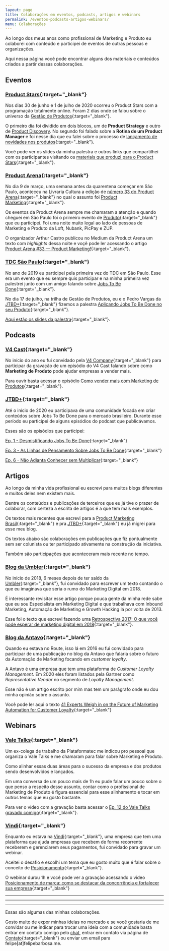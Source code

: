 ```yaml
---
layout: page
title: Colaborações em eventos, podcasts, artigos e webinars
permalink: /eventos-podcasts-artigos-webinars/
menu: Colaborações
---
```


Ao longo dos meus anos como profissional de Marketing e Produto eu colaborei com conteúdo e participei de eventos de outras pessoas e organizações.

Aqui nessa página você pode encontrar alguns dos materiais e conteúdos criados a partir dessas colaborações.

## Eventos

### [Product Stars](https://www.productstars.com.br/){:target="_blank"}

Nos dias 30 de junho e 1 de julho de 2020 ocorreu o Product Stars com a programação totalmente online. Foram 2 dias onde se falou sobre o universo da [Gestão de Produtos](/desconto-curso-pm3/#desconto){:target="_blank"}.

O primeiro dia foi dividido em dois blocos, um de **Product Strategy** e outro de [Product Discovery](/desconto-curso-pm3/#desconto-discovery). No segundo foi falado sobre a **Rotina de um Product Manager** e foi nesse dia que eu falei sobre o processo de [lançamento de novidades nos produtos](/lancamento-de-novidades-produto/){:target="_blank"}.

Você pode ver os slides da minha palestra e outros links que compartilhei com os participantes visitando os [materiais que produzi para o Product Stars](/product-stars-materiais/){:target="_blank"}.

### [Product Arena](https://productarena.io/){:target="_blank"}

No dia 9 de março, uma semana antes da quarentena começar em São Paulo, aconteceu na Livraria Cultura a edição de [número 33 do Product Arena](https://www.eventbrite.com/e/33o-product-arena-product-marketing-livraria-cultura-sp-tickets-92587412443#){:target="_blank"} no qual o assunto foi [Product Marketing](/marketing-de-produto/){:target="_blank"}.

Os eventos da Product Arena sempre me chamaram a atenção e quando cheguei em São Paulo foi o primeiro evento de [Produto](/produto/){:target="_blank"} que eu participei. Foi uma noite muito legal ao lado de pessoas de Marketing e Produto da Loft, Nubank, PicPay e ZUP.

O organizador Arthur Castro publicou no Medium da Product Arena um texto com *highlights* dessa noite e voçê pode ler acessando o artigo [Product Arena #33 — Product Marketing!](https://medium.com/product-hero/product-arena-33-product-marketing-5b3497a341c2){:target="_blank"}.

### [TDC São Paulo](https://thedevconf.com/tdc/2020/index.html){:target="_blank"}

No ano de 2019 eu participei pela primeira vez do TDC em São Paulo. Esse era um evento que eu sempre quis participar e na minha primeira vez palestrei junto com um amigo falando sobre [Jobs To Be Done](/jobs-to-be-done-definicao/){:target="_blank"}.

No dia 17 de julho, na trilha de Gestão de Produtos, eu e o Pedro Vargas da [JTBD+](https://www.jtbd.plus/){:target="_blank"} fizemos a palestra [Aplicando Jobs To Be Done no seu Produto](https://thedevconf.com/tdc/2019/saopaulo/trilha-gestao-de-produto#descricao-111){:target="_blank"}.

[Aqui estão os slides da palestra](https://s3-sa-east-1.amazonaws.com/thedevconf/presentations/TDC2019SP/gestaoprod/MGC-4363_2019-08-23T014551_JTBD-%20TDC%20-%20SP.pdf){:target="_blank"}.

## Podcasts

### [V4 Cast](https://open.spotify.com/show/0aRkyjwe9ABN95ljXnzJN0){:target="_blank"}

No início do ano eu fui convidado pela [V4 Company](https://v4company.com/home/){:target="_blank"} para participar da gravação de um episódio do V4 Cast falando sobre como **Marketing de Produto** pode ajudar empresas a vender mais.

Para ouvir basta acessar o episódio [Como vender mais com Marketing de Produtos](https://open.spotify.com/episode/5Yi8QDKVJhrBDWPC7ulFff){:target="_blank"}.

### [JTBD+](https://anchor.fm/jtbdplus/episodes/){:target="_blank"}

Até o início de 2020 eu participava de uma comunidade focada em criar conteúdos sobre Jobs To Be Done para o mercado brasileiro. Durante esse período eu participei de alguns episódios do podcast que publicávamos.

Esses são os episódios que participei:

[Ep. 1 - Desmistificando Jobs To Be Done](https://anchor.fm/jtbdplus/episodes/1-Desmistificando-Jobs-to-be-done-e5mptd){:target="_blank"}

[Ep. 3 - As Linhas de Pensamento Sobre Jobs To Be Done](https://anchor.fm/jtbdplus/episodes/3-As-linhas-de-pensamento-sobre-JTBD-e6ong6){:target="_blank"}

[Ep. 6 - Não Adianta Conhecer sem Multiplicar](https://anchor.fm/jtbdplus/episodes/6-No-adianta-conhecer-sem-multiplicar-e8hd91){:target="_blank"}

## Artigos

Ao longo da minha vida profissional eu escrevi para muitos blogs diferentes e muitos deles nem existem mais. 

Dentre os conteúdos e publicações de terceiros que eu já tive o prazer de colaborar, com certeza a escrita de artigos é a que tem mais exemplos.

Os textos mais recentes que escrevi para a [Product Marketing Brasil](https://medium.com/product-marketing-brasil){:target="_blank"} e pra [JTBD+](https://medium.com/jtbd){:target="_blank"} eu já migrei para esse meu blog.

Os textos abaixo são colaborações em publicações que fiz pontualmente sem ser colunista ou ter participado ativamente na construção da iniciativa.

Também são participações que aconteceram mais recente no tempo.

### [Blog da Umbler](https://blog.umbler.com/br/){:target="_blank"}

No início de 2018, 6 meses depois de ter saído da [Umbler](https://www.umbler.com/br){:target="_blank"}, fui convidado para escrever um texto contando o que eu imaginava que seria o rumo do Marketing Digital em 2018.

É interessante revisitar esse artigo porque pouca gente da minha rede sabe que eu sou Especialista em Marketing Digital e que trabalhava com Inbound Marketing, Automação de Marketing e Growth Hacking lá por volta de 2013.

Esse foi o texto que escrevi fazendo uma [Retrospectiva 2017: O que você pode esperar de marketing digital em 2018](https://blog.umbler.com/br/retrospectiva-2017-o-que-voce-pode-esperar-de-2018/){:target="_blank"}.

### [Blog da Antavo](https://antavo.com/){:target="_blank"}

Quando eu estava no Route, isso lá em 2016 eu fui convidado para participar de uma publicação no blog da Antavo que falaria sobre o futuro da Automação de Marketing focando em *customer loyalty*.

A Antavo é uma empresa que tem uma plataforma de *Customer Loyalty Management*. Em 2020 eles foram listados pela Gartner como *Representative Vendor* no segmento de *Loyalty Management*.

Esse não é um artigo escrito por mim mas tem um parágrafo onde eu dou minha opinião sobre o assunto.

Você pode ler aqui o texto [41 Experts Weigh in on the Future of Marketing Automation for Customer Loyalty](https://antavo.com/blog/41-experts-weigh-in-on-the-future-of-marketing-automation-for-customer-loyalty/){:target="_blank"}

## Webinars

### [Vale Talks](https://www.youtube.com/channel/UCT6PWx50Jbs55jzK--zFq8w){:target="_blank"}

Um ex-colega de trabalho da Plataformatec me indicou pro pessoal que organiza o Vale Talks e me chamaram para falar sobre Marketing e Produto. 

Como alinhar essas duas áreas para o sucesso da empresa e dos produtos sendo desenvolvidos e lançados.

Em uma conversa de um pouco mais de 1h eu pude falar um pouco sobre o que penso a respeito desse assunto, contar como o profissional de Marketing de Produto é figura essencial para esse alinhamento e tocar em outros temas que eu gosto bastante.

Para ver o vídeo com a gravação basta acessar o [Ep. 12 do Vale Talks gravado comigo](https://www.youtube.com/watch?v=Yj55UUT0Mqw){:target="_blank"}.

### [Vindi](https://www.youtube.com/channel/UCiQ52YlrXz7V5H45JF403WA){:target="_blank"}

Enquanto eu estava na [Vindi](){:target="_blank"}, uma empresa que tem uma plataforma que ajuda empresas que recebem de forma recorrente receberem e gerenciarem seus pagamentos, fui convidado para gravar um webinar.

Aceitei o desafio e escolhi um tema que eu gosto muito que é falar sobre o conceito de [Posicionamento](/miopia-em-marketing-e-posicionamento/){:target="_blank"}.

O webinar durou 1h e você pode ver a gravação acessando o vídeo [Posicionamento de marca: como se destacar da concorrência e fortalecer sua empresa](https://www.youtube.com/watch?v=365GJhVNYsA){:target="_blank"}

---
---
---

Essas são algumas das minhas colaborações. 

Gosto muito de expor minhas ideias no mercado e se você gostaria de me convidar ou me indicar para trocar uma ideia com a comunidade basta entrar em contato comigo pelo [chat](#hs-chat-open), entrar em contato via página de [Contato](/contato/){:target="_blank"} ou enviar um email para felipe[at]felipebarbosa.me.
